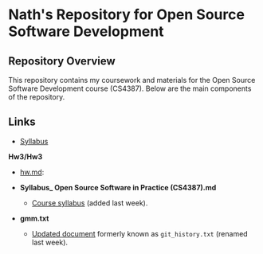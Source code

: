 # Nath's Repository for Open Source Software Development
## Repository Overview

This repository contains my coursework and materials for the Open Source Software Development course (CS4387). Below are the main components of the repository.

## Links

- [Syllabus](https://github.com/bennColl-cs4387/Nath/blob/main/Syllabus_%20Open%20Source%20Software%20in%20Practice%20(CS4387).md)
  
 **Hw3/Hw3**
  - [hw.md](https://github.com/bennColl-cs4387/Nath/tree/main/Hw3/Hw3): 
  
- **Syllabus_ Open Source Software in Practice (CS4387).md**
  - [Course syllabus](https://github.com/bennColl-cs4387/Nath/blob/main/Syllabus_%20Open%20Source%20Software%20in%20Practice%20(CS4387).md) (added last week).
  
- **gmm.txt**
  - [Updated document](https://github.com/bennColl-cs4387/Nath/blob/main/gmm.txt) formerly known as `git_history.txt` (renamed last week).

